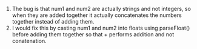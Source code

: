1. The bug is that num1 and num2 are actually strings and not integers, so when they are added together it actually concatenates the numbers together instead of adding them.
2. I would fix this by casting num1 and num2 into floats using parseFloat() before adding them together so that + performs addition and not conatenation. 